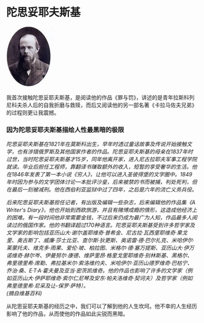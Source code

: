 # 陀思妥耶夫斯基
![](images/Dostoyevsky.jpg)

我首次接触陀思妥耶夫斯基，是阅读他的作品《罪与罚》，讲述的是青年拉斯科列尼科夫杀人后的自我折磨与救赎，而后又阅读他的另一部名著《卡拉马佐夫兄弟》的过程则更让我震撼。

### 因为陀思妥耶夫斯基描绘人性最黑暗的极限

*陀思妥耶夫斯基在1821年在莫斯科出生，早年时透过童话故事及传说开始接触文学，也有涉猎俄罗斯及其他国家作者的作品。陀思妥耶夫斯基的母亲在1837年时过世，当时陀思妥耶夫斯基才15岁，同年他离开家，进入尼古拉耶夫军事工程学院就读。毕业后担任工程师，靠翻译书赚取额外的收入，短暂的享受奢华的生活。他在1846年发表了第一本小说《穷人》，让他可以进入圣彼得堡的文学圈中。1849年时因为参与的文学团体讨论一本批评沙皇，后来被禁的书而被捕，判处死判，但在最后一刻被减刑。他在西伯利亚监狱中过了四年，之后是六年的流亡义务兵役。*

*后来陀思妥耶夫斯基担任记者，有出版及编辑一些杂志，后来编辑他的作品集《A Writer's Diary》，他也开始到西欧旅游，并且有赌博成瘾的情形，这造成他经济上的困难。有一段时间他非常需要金钱，不过后来仍成为最广为人知，作品最多人阅读过的俄国作家。他的书翻译超过170种语言。陀思妥耶夫斯基受到许多哲学家及文学家的影响包括亚历山大·谢尔盖耶维奇·普希金、尼古拉·瓦西里耶维奇·果戈里、奥古斯丁、威廉·莎士比亚、查尔斯·狄更斯、奥诺雷·德·巴尔扎克、米哈伊尔·莱蒙托夫、维克多·雨果、爱伦·坡、柏拉图、米格尔·德·塞万提斯、亚历山大·伊万诺维奇·赫尔岑、伊曼努尔·康德、维萨里昂·格里戈里耶维奇·别林斯基、黑格尔、弗里德里希·席勒、弗拉基米尔·索洛维约夫、米哈伊尔·亚历山德罗维奇·巴枯宁、乔治·桑、E·T·A·霍夫曼及亚当·密茨凯维奇。他的作品也影响了许多的文学家（例如亚历山大·伊萨耶维奇·索尔仁尼琴及安东·帕夫洛维奇·契诃夫）及哲学家（例如弗里德里希·尼采及让-保罗·萨特）。*  
*(摘自维基百科)*

从陀思妥耶夫斯基的经历之中，我们可以了解到他的人生坎坷。他不幸的人生经历影响了他的作品，从而使他的作品如此尖锐而黑暗。